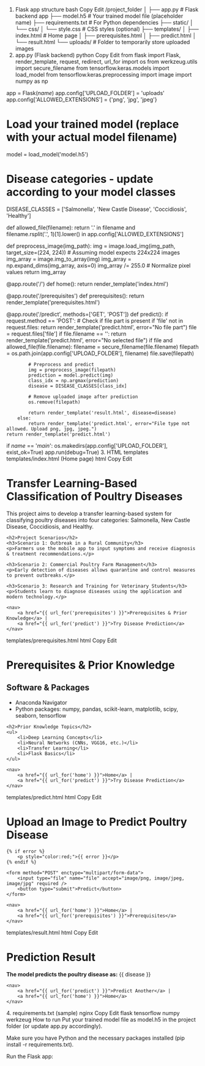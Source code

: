 1. Flask app structure
bash
Copy
Edit
/project_folder
│
├── app.py              # Flask backend app
├── model.h5            # Your trained model file (placeholder name)
├── requirements.txt    # For Python dependencies
├── static/
│   └── css/
│       └── style.css   # CSS styles (optional)
├── templates/
│   ├── index.html      # Home page
│   ├── prerequisites.html
│   ├── predict.html
│   └── result.html
└── uploads/            # Folder to temporarily store uploaded images
2. app.py (Flask backend)
python
Copy
Edit
from flask import Flask, render_template, request, redirect, url_for
import os
from werkzeug.utils import secure_filename
from tensorflow.keras.models import load_model
from tensorflow.keras.preprocessing import image
import numpy as np

app = Flask(_name_)
app.config['UPLOAD_FOLDER'] = 'uploads'
app.config['ALLOWED_EXTENSIONS'] = {'png', 'jpg', 'jpeg'}

# Load your trained model (replace with your actual model filename)
model = load_model('model.h5')

# Disease categories - update according to your model classes
DISEASE_CLASSES = ['Salmonella', 'New Castle Disease', 'Coccidiosis', 'Healthy']

def allowed_file(filename):
    return '.' in filename and \
           filename.rsplit('.', 1)[1].lower() in app.config['ALLOWED_EXTENSIONS']

def preprocess_image(img_path):
    img = image.load_img(img_path, target_size=(224, 224))  # Assuming model expects 224x224 images
    img_array = image.img_to_array(img)
    img_array = np.expand_dims(img_array, axis=0)
    img_array /= 255.0  # Normalize pixel values
    return img_array

@app.route('/')
def home():
    return render_template('index.html')

@app.route('/prerequisites')
def prerequisites():
    return render_template('prerequisites.html')

@app.route('/predict', methods=['GET', 'POST'])
def predict():
    if request.method == 'POST':
        # Check if file part is present
        if 'file' not in request.files:
            return render_template('predict.html', error="No file part")
        file = request.files['file']
        if file.filename == '':
            return render_template('predict.html', error="No selected file")
        if file and allowed_file(file.filename):
            filename = secure_filename(file.filename)
            filepath = os.path.join(app.config['UPLOAD_FOLDER'], filename)
            file.save(filepath)
            
            # Preprocess and predict
            img = preprocess_image(filepath)
            prediction = model.predict(img)
            class_idx = np.argmax(prediction)
            disease = DISEASE_CLASSES[class_idx]
            
            # Remove uploaded image after prediction
            os.remove(filepath)
            
            return render_template('result.html', disease=disease)
        else:
            return render_template('predict.html', error="File type not allowed. Upload png, jpg, jpeg.")
    return render_template('predict.html')

if _name_ == '_main_':
    os.makedirs(app.config['UPLOAD_FOLDER'], exist_ok=True)
    app.run(debug=True)
3. HTML templates
templates/index.html (Home page)
html
Copy
Edit
<!DOCTYPE html>
<html lang="en">
<head>
    <meta charset="UTF-8" />
    <title>Poultry Disease Classification</title>
</head>
<body>
    <h1>Transfer Learning-Based Classification of Poultry Diseases</h1>
    <p>This project aims to develop a transfer learning-based system for classifying poultry diseases into four categories: Salmonella, New Castle Disease, Coccidiosis, and Healthy.</p>

    <h2>Project Scenarios</h2>
    <h3>Scenario 1: Outbreak in a Rural Community</h3>
    <p>Farmers use the mobile app to input symptoms and receive diagnosis & treatment recommendations.</p>

    <h3>Scenario 2: Commercial Poultry Farm Management</h3>
    <p>Early detection of diseases allows quarantine and control measures to prevent outbreaks.</p>

    <h3>Scenario 3: Research and Training for Veterinary Students</h3>
    <p>Students learn to diagnose diseases using the application and modern technology.</p>

    <nav>
        <a href="{{ url_for('prerequisites') }}">Prerequisites & Prior Knowledge</a> |
        <a href="{{ url_for('predict') }}">Try Disease Prediction</a>
    </nav>
</body>
</html>
templates/prerequisites.html
html
Copy
Edit
<!DOCTYPE html>
<html lang="en">
<head>
    <meta charset="UTF-8" />
    <title>Prerequisites - Poultry Disease Classification</title>
</head>
<body>
    <h1>Prerequisites & Prior Knowledge</h1>
    <h2>Software & Packages</h2>
    <ul>
        <li>Anaconda Navigator</li>
        <li>Python packages: numpy, pandas, scikit-learn, matplotlib, scipy, seaborn, tensorflow</li>
    </ul>

    <h2>Prior Knowledge Topics</h2>
    <ul>
        <li>Deep Learning Concepts</li>
        <li>Neural Networks (CNNs, VGG16, etc.)</li>
        <li>Transfer Learning</li>
        <li>Flask Basics</li>
    </ul>

    <nav>
        <a href="{{ url_for('home') }}">Home</a> |
        <a href="{{ url_for('predict') }}">Try Disease Prediction</a>
    </nav>
</body>
</html>
templates/predict.html
html
Copy
Edit
<!DOCTYPE html>
<html lang="en">
<head>
    <meta charset="UTF-8" />
    <title>Upload Image - Predict Poultry Disease</title>
</head>
<body>
    <h1>Upload an Image to Predict Poultry Disease</h1>
    
    {% if error %}
        <p style="color:red;">{{ error }}</p>
    {% endif %}
    
    <form method="POST" enctype="multipart/form-data">
        <input type="file" name="file" accept="image/png, image/jpeg, image/jpg" required />
        <button type="submit">Predict</button>
    </form>

    <nav>
        <a href="{{ url_for('home') }}">Home</a> |
        <a href="{{ url_for('prerequisites') }}">Prerequisites</a>
    </nav>
</body>
</html>
templates/result.html
html
Copy
Edit
<!DOCTYPE html>
<html lang="en">
<head>
    <meta charset="UTF-8" />
    <title>Prediction Result</title>
</head>
<body>
    <h1>Prediction Result</h1>
    <p><strong>The model predicts the poultry disease as:</strong> {{ disease }}</p>

    <nav>
        <a href="{{ url_for('predict') }}">Predict Another</a> |
        <a href="{{ url_for('home') }}">Home</a>
    </nav>
</body>
</html>
4. requirements.txt (sample)
nginx
Copy
Edit
flask
tensorflow
numpy
werkzeug
How to run
Put your trained model file as model.h5 in the project folder (or update app.py accordingly).

Make sure you have Python and the necessary packages installed (pip install -r requirements.txt).

Run the Flask app:
